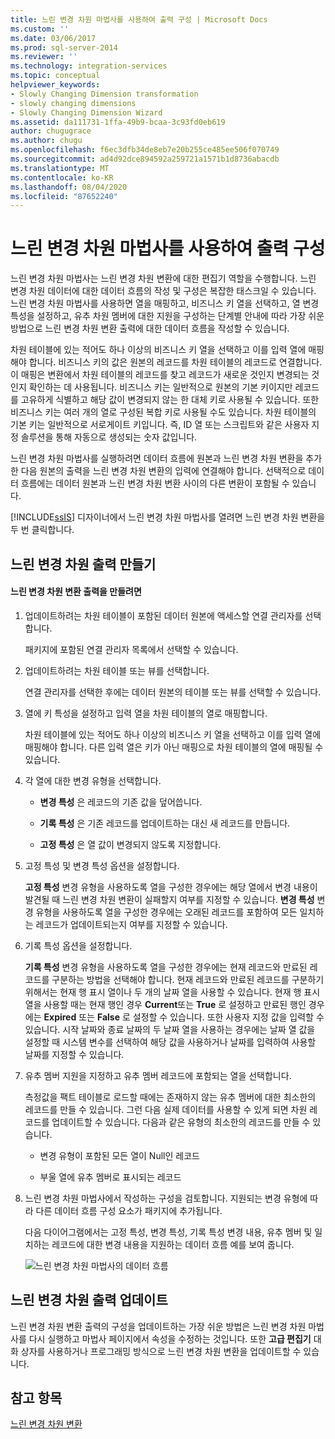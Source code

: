 ```yaml
---
title: 느린 변경 차원 마법사를 사용하여 출력 구성 | Microsoft Docs
ms.custom: ''
ms.date: 03/06/2017
ms.prod: sql-server-2014
ms.reviewer: ''
ms.technology: integration-services
ms.topic: conceptual
helpviewer_keywords:
- Slowly Changing Dimension transformation
- slowly changing dimensions
- Slowly Changing Dimension Wizard
ms.assetid: da111731-1ffa-49b9-bcaa-3c93fd0eb619
author: chugugrace
ms.author: chugu
ms.openlocfilehash: f6ec3dfb34de8eb7e20b255ce485ee506f070749
ms.sourcegitcommit: ad4d92dce894592a259721a1571b1d8736abacdb
ms.translationtype: MT
ms.contentlocale: ko-KR
ms.lasthandoff: 08/04/2020
ms.locfileid: "87652240"
---
```

# <a name="configure-outputs-using-the-slowly-changing-dimension-wizard"></a>느린 변경 차원 마법사를 사용하여 출력 구성
  느린 변경 차원 마법사는 느린 변경 차원 변환에 대한 편집기 역할을 수행합니다. 느린 변경 차원 데이터에 대한 데이터 흐름의 작성 및 구성은 복잡한 태스크일 수 있습니다. 느린 변경 차원 마법사를 사용하면 열을 매핑하고, 비즈니스 키 열을 선택하고, 열 변경 특성을 설정하고, 유추 차원 멤버에 대한 지원을 구성하는 단계별 안내에 따라 가장 쉬운 방법으로 느린 변경 차원 변환 출력에 대한 데이터 흐름을 작성할 수 있습니다.

 차원 테이블에 있는 적어도 하나 이상의 비즈니스 키 열을 선택하고 이를 입력 열에 매핑해야 합니다. 비즈니스 키의 값은 원본의 레코드를 차원 테이블의 레코드로 연결합니다. 이 매핑은 변환에서 차원 테이블의 레코드를 찾고 레코드가 새로운 것인지 변경되는 것인지 확인하는 데 사용됩니다. 비즈니스 키는 일반적으로 원본의 기본 키이지만 레코드를 고유하게 식별하고 해당 값이 변경되지 않는 한 대체 키로 사용될 수 있습니다. 또한 비즈니스 키는 여러 개의 열로 구성된 복합 키로 사용될 수도 있습니다. 차원 테이블의 기본 키는 일반적으로 서로게이트 키입니다. 즉, ID 열 또는 스크립트와 같은 사용자 지정 솔루션을 통해 자동으로 생성되는 숫자 값입니다.

 느린 변경 차원 마법사를 실행하려면 데이터 흐름에 원본과 느린 변경 차원 변환을 추가한 다음 원본의 출력을 느린 변경 차원 변환의 입력에 연결해야 합니다. 선택적으로 데이터 흐름에는 데이터 원본과 느린 변경 차원 변환 사이의 다른 변환이 포함될 수 있습니다.

 [!INCLUDE[ssIS](../../../includes/ssis-md.md)] 디자이너에서 느린 변경 차원 마법사를 열려면 느린 변경 차원 변환을 두 번 클릭합니다.

## <a name="creating-slowly-changing-dimension-outputs"></a>느린 변경 차원 출력 만들기

#### <a name="to-create-slowly-changing-dimension-transformation-outputs"></a>느린 변경 차원 변환 출력을 만들려면

1.  업데이트하려는 차원 테이블이 포함된 데이터 원본에 액세스할 연결 관리자를 선택합니다.

     패키지에 포함된 연결 관리자 목록에서 선택할 수 있습니다.

2.  업데이트하려는 차원 테이블 또는 뷰를 선택합니다.

     연결 관리자를 선택한 후에는 데이터 원본의 테이블 또는 뷰를 선택할 수 있습니다.

3.  열에 키 특성을 설정하고 입력 열을 차원 테이블의 열로 매핑합니다.

     차원 테이블에 있는 적어도 하나 이상의 비즈니스 키 열을 선택하고 이를 입력 열에 매핑해야 합니다. 다른 입력 열은 키가 아닌 매핑으로 차원 테이블의 열에 매핑될 수 있습니다.

4.  각 열에 대한 변경 유형을 선택합니다.

    -   **변경 특성** 은 레코드의 기존 값을 덮어씁니다.

    -   **기록 특성** 은 기존 레코드를 업데이트하는 대신 새 레코드를 만듭니다.

    -   **고정 특성** 은 열 값이 변경되지 않도록 지정합니다.

5.  고정 특성 및 변경 특성 옵션을 설정합니다.

     **고정 특성** 변경 유형을 사용하도록 열을 구성한 경우에는 해당 열에서 변경 내용이 발견될 때 느린 변경 차원 변환이 실패할지 여부를 지정할 수 있습니다. **변경 특성** 변경 유형을 사용하도록 열을 구성한 경우에는 오래된 레코드를 포함하여 모든 일치하는 레코드가 업데이트되는지 여부를 지정할 수 있습니다.

6.  기록 특성 옵션을 설정합니다.

     **기록 특성** 변경 유형을 사용하도록 열을 구성한 경우에는 현재 레코드와 만료된 레코드를 구분하는 방법을 선택해야 합니다. 현재 레코드와 만료된 레코드를 구분하기 위해서는 현재 행 표시 열이나 두 개의 날짜 열을 사용할 수 있습니다. 현재 행 표시 열을 사용할 때는 현재 행인 경우 **Current**또는 **True** 로 설정하고 만료된 행인 경우에는 **Expired** 또는 **False** 로 설정할 수 있습니다. 또한 사용자 지정 값을 입력할 수 있습니다. 시작 날짜와 종료 날짜의 두 날짜 열을 사용하는 경우에는 날짜 열 값을 설정할 때 시스템 변수를 선택하여 해당 값을 사용하거나 날짜를 입력하여 사용할 날짜를 지정할 수 있습니다.

7.  유추 멤버 지원을 지정하고 유추 멤버 레코드에 포함되는 열을 선택합니다.

     측정값을 팩트 테이블로 로드할 때에는 존재하지 않는 유추 멤버에 대한 최소한의 레코드를 만들 수 있습니다. 그런 다음 실제 데이터를 사용할 수 있게 되면 차원 레코드를 업데이트할 수 있습니다. 다음과 같은 유형의 최소한의 레코드를 만들 수 있습니다.

    -   변경 유형이 포함된 모든 열이 Null인 레코드

    -   부울 열에 유추 멤버로 표시되는 레코드

8.  느린 변경 차원 마법사에서 작성하는 구성을 검토합니다. 지원되는 변경 유형에 따라 다른 데이터 흐름 구성 요소가 패키지에 추가됩니다.

     다음 다이어그램에서는 고정 특성, 변경 특성, 기록 특성 변경 내용, 유추 멤버 및 일치하는 레코드에 대한 변경 내용을 지원하는 데이터 흐름 예를 보여 줍니다.

     ![느린 변경 차원 마법사의 데이터 흐름](../../media/dimensionwizard.gif "느린 변경 차원 마법사의 데이터 흐름")

## <a name="updating-slowly-changing-dimension-outputs"></a>느린 변경 차원 출력 업데이트
 느린 변경 차원 변환 출력의 구성을 업데이트하는 가장 쉬운 방법은 느린 변경 차원 마법사를 다시 실행하고 마법사 페이지에서 속성을 수정하는 것입니다. 또한 **고급 편집기** 대화 상자를 사용하거나 프로그래밍 방식으로 느린 변경 차원 변환을 업데이트할 수 있습니다.

## <a name="see-also"></a>참고 항목
 [느린 변경 차원 변환](slowly-changing-dimension-transformation.md)


